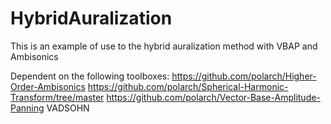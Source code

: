 # HybridAuralization
This is an example of use to the hybrid auralization method with VBAP and Ambisonics

Dependent on the following toolboxes:
https://github.com/polarch/Higher-Order-Ambisonics
https://github.com/polarch/Spherical-Harmonic-Transform/tree/master
https://github.com/polarch/Vector-Base-Amplitude-Panning
VADSOHN

